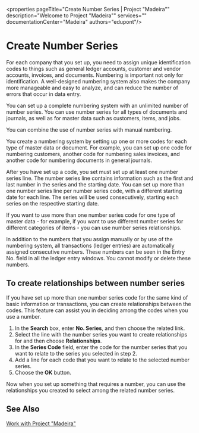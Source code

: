 <properties
	pageTitle="Create Number Series | Project "Madeira""
        description="Welcome to Project "Madeira"" 
        services="" 
        documentationCenter="Madeira"
        authors="edupont"/>
    
# Create Number Series

For each company that you set up, you need to assign unique identification codes to things such as general ledger accounts, customer and vendor accounts, invoices, and documents. Numbering is important not only for identification. A well-designed numbering system also makes the company more manageable and easy to analyze, and can reduce the number of errors that occur in data entry.

You can set up a complete numbering system with an unlimited number of number series. You can use number series for all types of documents and journals, as well as for master data such as customers, items, and jobs.

You can combine the use of number series with manual numbering.

You create a numbering system by setting up one or more codes for each type of master data or document. For example, you can set up one code for numbering customers, another code for numbering sales invoices, and another code for numbering documents in general journals.

After you have set up a code, you set must set up at least one number series line. The number series line contains information such as the first and last number in the series and the starting date. You can set up more than one number series line per number series code, with a different starting date for each line. The series will be used consecutively, starting each series on the respective starting date.

If you want to use more than one number series code for one type of master data - for example, if you want to use different number series for different categories of items - you can use number series relationships.

In addition to the numbers that you assign manually or by use of the numbering system, all transactions (ledger entries) are automatically assigned consecutive numbers. These numbers can be seen in the Entry No. field in all the ledger entry windows. You cannot modify or delete these numbers.

## To create relationships between number series
If you have set up more than one number series code for the same kind of basic information or transactions, you can create relationships between the codes. This feature can assist you in deciding among the codes when you use a number.

1. In the **Search** box, enter **No. Series**, and then choose the related link.
2. Select the line with the number series you want to create relationships for and then choose **Relationships**.
3. In the **Series Code** field, enter the code for the number series that you want to relate to the series you selected in step 2.
4. Add a line for each code that you want to relate to the selected number series.
5. Choose the **OK** button.

Now when you set up something that requires a number, you can use the relationships you created to select among the related number series.

## See Also
[Work with Project "Madeira"](ui-work-product.md)


